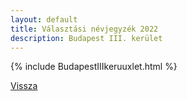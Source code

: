 ```yaml
---
layout: default
title: Választási névjegyzék 2022
description: Budapest III. kerület
---
```


{% include BudapestIIIkeruuxlet.html %}

[Vissza](./)